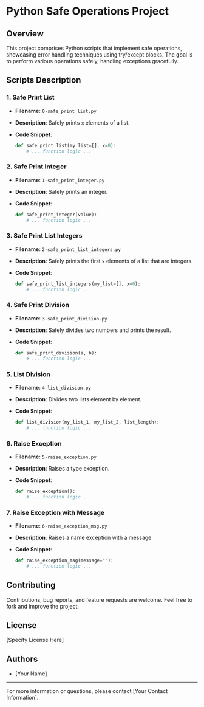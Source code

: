 
# Python Safe Operations Project

## Overview

This project comprises Python scripts that implement safe operations, showcasing error handling techniques using try/except blocks. The goal is to perform various operations safely, handling exceptions gracefully.

## Scripts Description

### 1. Safe Print List

- **Filename**: `0-safe_print_list.py`
- **Description**: Safely prints `x` elements of a list.
- **Code Snippet**:

  ```python
  def safe_print_list(my_list=[], x=0):
      # ... function logic ...
  ```

### 2. Safe Print Integer

- **Filename**: `1-safe_print_integer.py`
- **Description**: Safely prints an integer.
- **Code Snippet**:

  ```python
  def safe_print_integer(value):
      # ... function logic ...
  ```

### 3. Safe Print List Integers

- **Filename**: `2-safe_print_list_integers.py`
- **Description**: Safely prints the first `x` elements of a list that are integers.
- **Code Snippet**:

  ```python
  def safe_print_list_integers(my_list=[], x=0):
      # ... function logic ...
  ```

### 4. Safe Print Division

- **Filename**: `3-safe_print_division.py`
- **Description**: Safely divides two numbers and prints the result.
- **Code Snippet**:

  ```python
  def safe_print_division(a, b):
      # ... function logic ...
  ```

### 5. List Division

- **Filename**: `4-list_division.py`
- **Description**: Divides two lists element by element.
- **Code Snippet**:

  ```python
  def list_division(my_list_1, my_list_2, list_length):
      # ... function logic ...
  ```

### 6. Raise Exception

- **Filename**: `5-raise_exception.py`
- **Description**: Raises a type exception.
- **Code Snippet**:

  ```python
  def raise_exception():
      # ... function logic ...
  ```

### 7. Raise Exception with Message

- **Filename**: `6-raise_exception_msg.py`
- **Description**: Raises a name exception with a message.
- **Code Snippet**:

  ```python
  def raise_exception_msg(message=""):
      # ... function logic ...
  ```

## Contributing

Contributions, bug reports, and feature requests are welcome. Feel free to fork and improve the project.

## License

[Specify License Here]

## Authors

- [Your Name]

---
For more information or questions, please contact [Your Contact Information].
